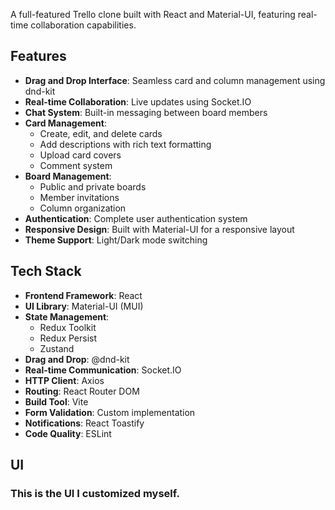 
A full-featured Trello clone built with React and Material-UI, featuring real-time collaboration capabilities.

## Features

- **Drag and Drop Interface**: Seamless card and column management using dnd-kit
- **Real-time Collaboration**: Live updates using Socket.IO
- **Chat System**: Built-in messaging between board members
- **Card Management**:
  - Create, edit, and delete cards
  - Add descriptions with rich text formatting
  - Upload card covers
  - Comment system
- **Board Management**:
  - Public and private boards
  - Member invitations
  - Column organization
- **Authentication**: Complete user authentication system
- **Responsive Design**: Built with Material-UI for a responsive layout
- **Theme Support**: Light/Dark mode switching

## Tech Stack

- **Frontend Framework**: React
- **UI Library**: Material-UI (MUI)
- **State Management**: 
  - Redux Toolkit
  - Redux Persist
  - Zustand
- **Drag and Drop**: @dnd-kit
- **Real-time Communication**: Socket.IO
- **HTTP Client**: Axios
- **Routing**: React Router DOM
- **Build Tool**: Vite
- **Form Validation**: Custom implementation
- **Notifications**: React Toastify
- **Code Quality**: ESLint

## UI 
### This is the UI I customized myself.


